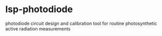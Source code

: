 # lsp-photodiode
photodiode circuit design and calibration tool for routine photosynthetic active radiation measurements
